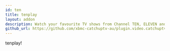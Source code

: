 ```yaml
---
id: ten
title: tenplay
layout: addon
description: Watch your favourite TV shows from Channel TEN, ELEVEN and ONE on demand, plus much more on tenplay!
github_url: https://github.com/xbmc-catchuptv-au/plugin.video.catchuptv.au.ten
---
```


tenplay!
